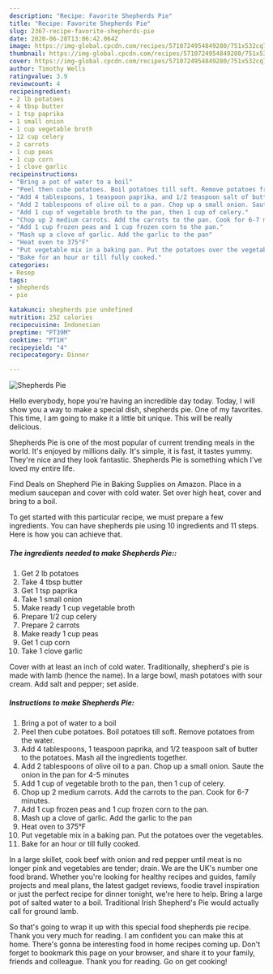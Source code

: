 ```yaml
---
description: "Recipe: Favorite Shepherds Pie"
title: "Recipe: Favorite Shepherds Pie"
slug: 2367-recipe-favorite-shepherds-pie
date: 2020-06-28T13:06:42.064Z
image: https://img-global.cpcdn.com/recipes/5710724954849280/751x532cq70/shepherds-pie-recipe-main-photo.jpg
thumbnail: https://img-global.cpcdn.com/recipes/5710724954849280/751x532cq70/shepherds-pie-recipe-main-photo.jpg
cover: https://img-global.cpcdn.com/recipes/5710724954849280/751x532cq70/shepherds-pie-recipe-main-photo.jpg
author: Timothy Wells
ratingvalue: 3.9
reviewcount: 4
recipeingredient:
- 2 lb potatoes
- 4 tbsp butter
- 1 tsp paprika
- 1 small onion
- 1 cup vegetable broth
- 12 cup celery
- 2 carrots
- 1 cup peas
- 1 cup corn
- 1 clove garlic
recipeinstructions:
- "Bring a pot of water to a boil"
- "Peel then cube potatoes. Boil potatoes till soft. Remove potatoes from the water."
- "Add 4 tablespoons, 1 teaspoon paprika, and 1/2 teaspoon salt of butter to the potatoes. Mash all the ingredients together."
- "Add 2 tablespoons of olive oil to a pan. Chop up a small onion. Saute the onion in the pan for 4-5 minutes"
- "Add 1 cup of vegetable broth to the pan, then 1 cup of celery."
- "Chop up 2 medium carrots. Add the carrots to the pan. Cook for 6-7 minutes."
- "Add 1 cup frozen peas and 1 cup frozen corn to the pan."
- "Mash up a clove of garlic. Add the garlic to the pan"
- "Heat oven to 375°F"
- "Put vegetable mix in a baking pan. Put the potatoes over the vegetables."
- "Bake for an hour or till fully cooked."
categories:
- Resep
tags:
- shepherds
- pie

katakunci: shepherds pie undefined
nutrition: 252 calories
recipecuisine: Indonesian
preptime: "PT39M"
cooktime: "PT1H"
recipeyield: "4"
recipecategory: Dinner

---
```



![Shepherds Pie](https://img-global.cpcdn.com/recipes/5710724954849280/751x532cq70/shepherds-pie-recipe-main-photo.jpg)

Hello everybody, hope you're having an incredible day today. Today, I will show you a way to make a special dish, shepherds pie. One of my favorites. This time, I am going to make it a little bit unique. This will be really delicious.

Shepherds Pie is one of the most popular of current trending meals in the world. It's enjoyed by millions daily. It's simple, it is fast, it tastes yummy. They're nice and they look fantastic. Shepherds Pie is something which I've loved my entire life.

Find Deals on Shepherd Pie in Baking Supplies on Amazon. Place in a medium saucepan and cover with cold water. Set over high heat, cover and bring to a boil.


To get started with this particular recipe, we must prepare a few ingredients. You can have shepherds pie using 10 ingredients and 11 steps. Here is how you can achieve that.

##### The ingredients needed to make Shepherds Pie::

1. Get 2 lb potatoes
1. Take 4 tbsp butter
1. Get 1 tsp paprika
1. Take 1 small onion
1. Make ready 1 cup vegetable broth
1. Prepare 1/2 cup celery
1. Prepare 2 carrots
1. Make ready 1 cup peas
1. Get 1 cup corn
1. Take 1 clove garlic


Cover with at least an inch of cold water. Traditionally, shepherd&#39;s pie is made with lamb (hence the name). In a large bowl, mash potatoes with sour cream. Add salt and pepper; set aside. 

##### Instructions to make Shepherds Pie:

1. Bring a pot of water to a boil
1. Peel then cube potatoes. Boil potatoes till soft. Remove potatoes from the water.
1. Add 4 tablespoons, 1 teaspoon paprika, and 1/2 teaspoon salt of butter to the potatoes. Mash all the ingredients together.
1. Add 2 tablespoons of olive oil to a pan. Chop up a small onion. Saute the onion in the pan for 4-5 minutes
1. Add 1 cup of vegetable broth to the pan, then 1 cup of celery.
1. Chop up 2 medium carrots. Add the carrots to the pan. Cook for 6-7 minutes.
1. Add 1 cup frozen peas and 1 cup frozen corn to the pan.
1. Mash up a clove of garlic. Add the garlic to the pan
1. Heat oven to 375°F
1. Put vegetable mix in a baking pan. Put the potatoes over the vegetables.
1. Bake for an hour or till fully cooked.


In a large skillet, cook beef with onion and red pepper until meat is no longer pink and vegetables are tender; drain. We are the UK&#39;s number one food brand. Whether you&#39;re looking for healthy recipes and guides, family projects and meal plans, the latest gadget reviews, foodie travel inspiration or just the perfect recipe for dinner tonight, we&#39;re here to help. Bring a large pot of salted water to a boil. Traditional Irish Shepherd&#39;s Pie would actually call for ground lamb. 

So that's going to wrap it up with this special food shepherds pie recipe. Thank you very much for reading. I am confident you can make this at home. There's gonna be interesting food in home recipes coming up. Don't forget to bookmark this page on your browser, and share it to your family, friends and colleague. Thank you for reading. Go on get cooking!
